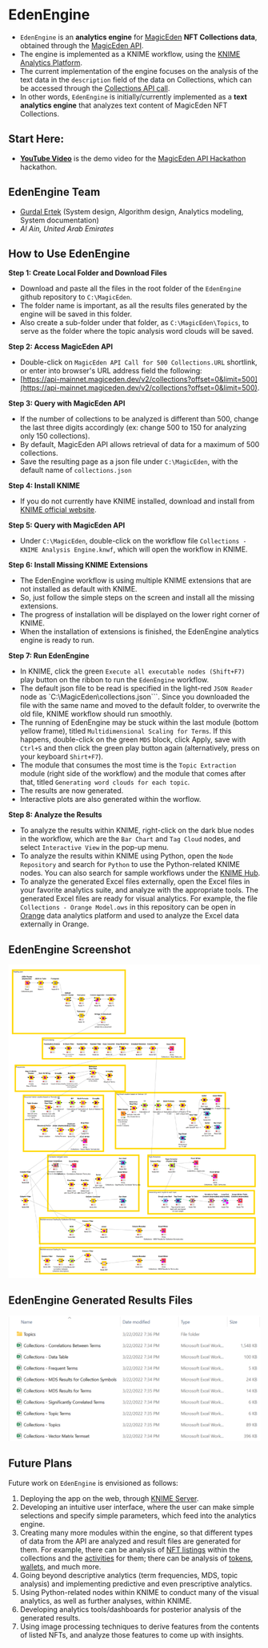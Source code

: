 # EdenEngine
- ``EdenEngine`` is an **analytics engine** for [MagicEden](https://magiceden.io) **NFT Collections data**, obtained through the [MagicEden API](https://api.magiceden.dev/#31fe6d3b-80eb-4d78-8582-3e66eeb45c25). 
- The engine is implemented as a KNIME workflow, using the [KNIME Analytics Platform](https://www.knime.com/). 
- The current implementation of the engine focuses on the analysis of the text data in the ``description`` field of the data on Collections, which can be accessed through the [Collections API call](https://api-mainnet.magiceden.dev/v2/collections?offset=0&limit=500). 
- In other words, ``EdenEngine`` is initially/currently implemented as a **text analytics engine** that analyzes text content of MagicEden NFT Collections.

## Start Here:

<!-- - [**Documentation**](./doc/Documentation.md) describes the project and the EdenEngine analytics engine. -->
- [**YouTube Video**](https://youtu.be/OojIf0FNgkA) is the demo video for the [MagicEden API Hackathon](https://api.magiceden.dev/#31fe6d3b-80eb-4d78-8582-3e66eeb45c25) hackathon.

## EdenEngine Team

- [Gurdal Ertek](https://github.com/gurdalertek) (System design, Algorithm design, Analytics modeling, System documentation)
- _Al Ain, United Arab Emirates_

<!--- Member of [BlockBlockData](https://blockblockdata.com) Team; Associate Professor of Business Analytics, [UAE University](https://cbe.uaeu.ac.ae/en/departments/analytics/) --->

## How to Use EdenEngine

**Step 1: Create Local Folder and Download Files**

- Download and paste all the files in the root folder of the ``EdenEngine`` github repository to ``C:\MagicEden``. 
- The folder name is important, as all the results files generated by the engine will be saved in this folder. 
- Also create a sub-folder under that folder, as ``C:\MagicEden\Topics``, to serve as the folder where the topic analysis word clouds will be saved.

**Step 2: Access MagicEden API**

- Double-click on ``MagicEden API Call for 500 Collections.URL`` shortlink, or enter into browser's URL address field the following: 
- [https://api-mainnet.magiceden.dev/v2/collections?offset=0&limit=500](https://api-mainnet.magiceden.dev/v2/collections?offset=0&limit=500).

**Step 3: Query with MagicEden API**

- If the number of collections to be analyzed is different than 500, change the last three digits accordingly (ex: change 500 to 150 for analyzing only 150 collections). 
- By default, MagicEden API allows retrieval of data for a maximum of 500 collections.
- Save the resulting page as a json file under ``C:\MagicEden``, with the default name of ``collections.json``

**Step 4: Install KNIME**

- If you do not currently have KNIME installed, download and install from [KNIME official website](https://knime.com).

**Step 5: Query with MagicEden API**

- Under ``C:\MagicEden``, double-click on the workflow file ``Collections - KNIME Analysis Engine.knwf``, which will open the workflow in KNIME. 

**Step 6: Install Missing KNIME Extensions**

- The EdenEngine workflow is using multiple KNIME extensions that are not installed as default with KNIME. 
- So, just follow the simple steps on the screen and install all the missing extensions.
- The progress of installation will be displayed on the lower right corner of KNIME.
- When the installation of extensions is finished, the EdenEngine analytics engine is ready to run.

**Step 7: Run EdenEngine**

- In KNIME, click the green ``Execute all executable nodes (Shift+F7)`` play button on the ribbon to run the ``EdenEngine`` workflow.
- The default json file to be read is specified in the light-red ``JSON Reader`` node as `C:\MagicEden\collections.json```. Since you downloaded the file with the same name and moved to the default folder, to overwrite the old file, KNIME workflow should run smoothly.
- The running of EdenEngine may be stuck within the last module (bottom yellow frame), titled ``Multidimensional Scaling for Terms``. If this happens, double-click on the green ``MDS`` block, click Apply, save with ``Ctrl+S`` and then click the green play button again (alternatively, press on your keyboard ``Shirt+F7``).
- The module that consumes the most time is the ``Topic Extraction`` module (right side of the workflow) and the module that comes after that, titled ``Generating word clouds for each topic``. 
- The results are now generated. 
- Interactive plots are also generated within the worflow.

**Step 8: Analyze the Results**

- To analyze the results within KNIME, right-click on the dark blue nodes in the workflow, which are the ``Bar Chart`` and ``Tag Cloud`` nodes, and select ``Interactive View`` in the pop-up menu.
- To analyze the results within KNIME using Python, open the ``Node Repository`` and search for ``Python`` to use the Python-related KNIME nodes. You can also search for sample workflows under the [KNIME Hub](https://hub.knime.com/).
- To analyze the generated Excel files externally, open the Excel files in your favorite analytics suite, and analyze with the appropriate tools. The generated Excel files are ready for visual analytics. For example, the file ``Collections - Orange Model.ows`` in this repository can be open in [Orange](https://orangedatamining.com/) data analytics platform and used to analyze the Excel data externally in Orange.

## EdenEngine Screenshot

![EdenEngine Screenshot](./doc/img/EdenEngineScreenshot.png)

## EdenEngine Generated Results Files

![EdenEngine Generated Files](./doc/img/EdenEngineGeneratedFiles.png)

## Future Plans

Future work on ``EdenEngine`` is envisioned as follows:

1. Deploying the app on the web, through [KNIME Server](https://www.knime.com/knime-server).
2. Developing an intuitive user interface, where the user can make simple selections and specify simple parameters, which feed into the analytics engine. 
3. Creating many more modules within the engine, so that different types of data from the API are analyzed and result files are generated for them. For example, there can be analysis of [NFT listings](https://api.magiceden.dev/#8e6d2f4f-6168-4dbd-a9ae-49e33fbf515e) within the collections and the [activities](https://api.magiceden.dev/#3a6c0dd2-067f-4686-9a8b-8994667f1b67) for them; there can be analysis of [tokens](https://api.magiceden.dev/#afefe1c7-466f-4823-9483-d65eaaa2b7d8), [wallets](https://api.magiceden.dev/#2d5d8e00-3aab-49f7-8a25-6ab30fb4af5e), and much more.
4. Going beyond descriptive analytics (term frequencies, MDS, topic analysis) and implementing predictive and even prescriptive analytics.
5. Using Python-related nodes within KNIME to conduct many of the visual analytics, as well as further analyses, within KNIME.
6. Developing analytics tools/dashboards for posterior analysis of the generated results.
7. Using image processing techniques to derive features from the contents of listed NFTs, and analyze those features to come up with insights.
